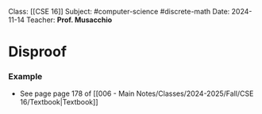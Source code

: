 Class: [[CSE 16]]
Subject: #computer-science  #discrete-math 
Date: 2024-11-14
Teacher: **Prof. Musacchio**

# Disproof

### Example
- See page page 178 of [[006 - Main Notes/Classes/2024-2025/Fall/CSE 16/Textbook|Textbook]]
